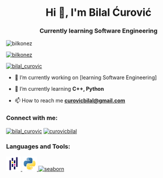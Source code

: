 <h1 align="center">Hi 👋, I'm Bilal Ćurović</h1>
<h3 align="center">Currently learning Software Engineering</h3>

<p align="left"> <img src="https://komarev.com/ghpvc/?username=bilkonez&label=Profile%20views&color=0e75b6&style=flat" alt="bilkonez" /> </p>

<p align="left"> <a href="https://github.com/ryo-ma/github-profile-trophy"><img src="https://github-profile-trophy.vercel.app/?username=bilkonez" alt="bilkonez" /></a> </p>

<p align="left"> <a href="https://twitter.com/bilal_curovic" target="blank"><img src="https://img.shields.io/twitter/follow/bilal_curovic?logo=twitter&style=for-the-badge" alt="bilal_curovic" /></a> </p>

- 🔭 I’m currently working on [learning Software Engineering]

- 🌱 I’m currently learning **C++, Python**

- 📫 How to reach me **curovicbilal@gmail.com**

<h3 align="left">Connect with me:</h3>
<p align="left">
<a href="https://twitter.com/bilal_curovic" target="blank"><img align="center" src="https://raw.githubusercontent.com/rahuldkjain/github-profile-readme-generator/master/src/images/icons/Social/twitter.svg" alt="bilal_curovic" height="30" width="40" /></a>
<a href="https://instagram.com/curovicbilal" target="blank"><img align="center" src="https://raw.githubusercontent.com/rahuldkjain/github-profile-readme-generator/master/src/images/icons/Social/instagram.svg" alt="curovicbilal" height="30" width="40" /></a>
</p>

<h3 align="left">Languages and Tools:</h3>
<p align="left"> <a href="https://pandas.pydata.org/" target="_blank" rel="noreferrer"> <img src="https://raw.githubusercontent.com/devicons/devicon/2ae2a900d2f041da66e950e4d48052658d850630/icons/pandas/pandas-original.svg" alt="pandas" width="40" height="40"/> </a> <a href="https://www.python.org" target="_blank" rel="noreferrer"> <img src="https://raw.githubusercontent.com/devicons/devicon/master/icons/python/python-original.svg" alt="python" width="40" height="40"/> </a> <a href="https://seaborn.pydata.org/" target="_blank" rel="noreferrer"> <img src="https://seaborn.pydata.org/_images/logo-mark-lightbg.svg" alt="seaborn" width="40" height="40"/> </a> </p>
